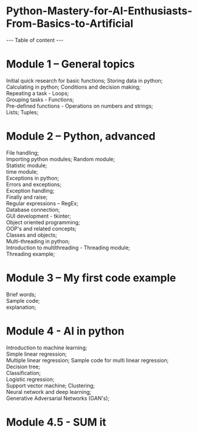 # Python-Mastery-for-AI-Enthusiasts-From-Basics-to-Artificial 
--- Table of content ---
# Module 1 – General topics	
  Initial quick research for basic functions; 
  Storing data in python; 	
  Calculating in python; 
  Conditions and decision making; 	
  Repeating a task - Loops; 	
  Grouping tasks - Functions; 	
  Pre-defined functions - Operations on numbers and strings; 	
  Lists; 
  Tuples; 	
# Module 2 – Python, advanced	
  File handling; 	
  Importing python modules; 
  Random module; 	
  Statistic module; 	
  time module; 	
  Exceptions in python; 	
  Errors and exceptions; 	
  Exception handling; 	
  Finally and raise; 	
  Regular expressions – RegEx; 	
  Database connection; 	
  GUI development - tkinter; 	
  Object oriented programming; 	
  OOP's and related concepts; 	
  Classes and objects; 	
  Multi-threading in python; 	
  Introduction to multithreading - Threading module; 	
  Threading example; 	
# Module 3 – My first code example	
  Brief words; 	
  Sample code; 	
  explanation; 	
# Module 4 - AI in python	
  Introduction to machine learning; 	
  Simple linear regression; 	
  Multiple linear regression; 
  Sample code for multi linear regression; 	
  Decision tree; 	
  Classification; 	
  Logistic regression; 	
  Support vector machine; 
  Clustering; 	
  Neural network and deep learning; 	
  Generative Adversarial Networks (GAN's); 	
# Module 4.5 - SUM it	

